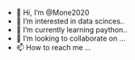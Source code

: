 - 👋 Hi, I’m @Mone2020
- 👀 I’m interested in data scinces..
- 🌱 I’m currently learning paython..
- 💞️ I’m looking to collaborate on ...
- 📫 How to reach me ...

<!---
Mone2020/Mone2020 is a ✨ special ✨ repository because its `README.md` (this file) appears on your GitHub profile.
You can click the Preview link to take a look at your changes.
--->
